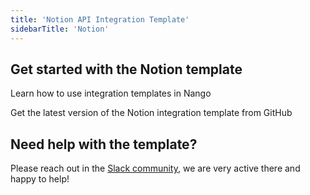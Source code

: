 ```yaml
---
title: 'Notion API Integration Template'
sidebarTitle: 'Notion'
---
```


## Get started with the Notion template

<Card title="How to use integration templates"
      href="/understand/concepts/templates"
      icon="book-open">
    Learn how to use integration templates in Nango


<Card title="Get the Notion template"
      href="https://github.com/NangoHQ/nango/tree/master/integration-templates/notion"
      icon="github">
    Get the latest version of the Notion integration template from GitHub


## Need help with the template?
Please reach out in the [Slack community](https://nango.dev/slack), we are very active there and happy to help!

